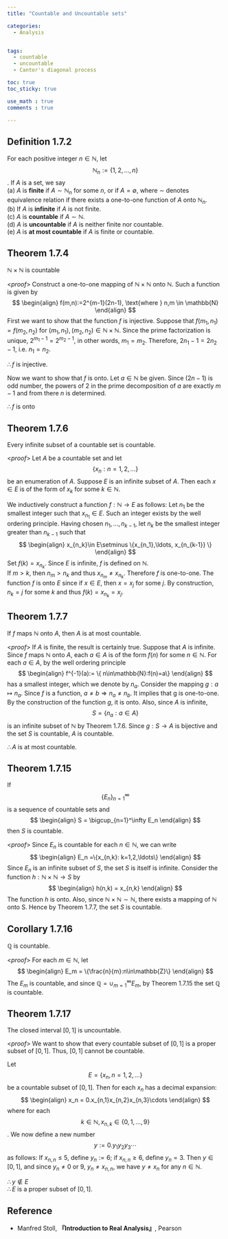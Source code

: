 ```yaml
---
title: "Countable and Uncountable sets"

categories:
  - Analysis


tags:
  - countable
  - uncountable
  - Cantor's diagonal process

toc: true
toc_sticky: true

use_math : true
comments : true

---
```

## Definition 1.7.2
For each positive integer $n\in \mathbb{N}$, let $$
\mathbb{N}_n:=\{1,2,\ldots,n \}
$$. If $A$ is a set, we say <br /> (a) $A$ is **finite** if $A\sim \mathbb{N}_n$ for some $n$, or if $A=\emptyset$, where $\sim$ denotes equivalence relation if there exists a one-to-one function of $A$ onto $\mathbb{N}_n$. <br /> (b) If $A$ is **infinite** if $A$ is not finite. <br /> (c) $A$ is **countable** if $A\sim \mathbb{N}$. <br /> (d) $A$ is **uncountable** if $A$ is neither finite nor countable. <br /> (e) $A$ is **at most countable** if $A$ is finite or countable. 

## Theorem 1.7.4
$\mathbb{N}\times\mathbb{N}$ is countable

<*proof*>
Construct a one-to-one mapping of $\mathbb{N}\times \mathbb{N}$ onto $\mathbb{N}$. Such a function is given by
$$
\begin{align}
f(m,n):=2^{m-1}(2n-1), \text{where } n,m \in \mathbb{N}
\end{align}
$$
First we want to show that the function $f$ is injective. Suppose that $f(m_1,n_1) = f(m_2, n_2)$ for $(m_1,n_1), (m_2,n_2)\in \mathbb{N}\times\mathbb{N}$. Since the prime factorization is unique, $2^{m_1-1}=2^{m_2-1}$, in other words, $m_1=m_2$. Therefore, $2n_1-1=2n_2-1$, i.e. $n_1=n_2$. 

$\therefore f$ is injective.

Now we want to show that $f$ is onto. Let $a\in\mathbb{N}$ be given. Since $(2n-1)$ is odd number, the powers of 2 in the prime decomposition of $a$ are exactly $m-1$ and from there $n$ is determined. 

$\therefore f$ is onto 

$$\tag*{$\square$}$$

## Theorem 1.7.6
Every infinite subset of a countable set is countable.

<*proof*>
Let $A$ be a countable set and let $$\{x_n:n=1,2,\ldots\}$$ be an enumeration of $A$.  Suppose $E$ is an infinite subset of $A$. Then each $x\in E$ is of the form of $x_k$ for some $k\in \mathbb{N}$.

We inductively construct a function $f:\mathbb{N}\to E$ as follows: Let $n_1$ be the smallest integer such that $x_{n_1}\in E$. Such an integer exists by the well ordering principle. Having chosen $n_1,\ldots, n_{k-1}$, let $n_k$ be the smallest integer greater than $n_{k-1}$ such that 
$$
\begin{align}
x_{n_k}\in E\setminus \{x_{n_1},\ldots, x_{n_{k-1}} \}
\end{align}
$$
Set $f(k) = x_{n_k}$. Since $E$ is infinite, $f$ is defined on $\mathbb{N}$. <br /> If $m >k$, then $n_m > n_k$ and thus $x_{n_m} \neq x_{n_k}$. Therefore $f$ is one-to-one. The function $f$ is onto $E$ since if $x\in E$, then $x=x_j$ for some $j$. By construction, $n_k = j$ for some $k$ and thus $f(k) = x_{n_k}=x_j.$

$$\tag*{$\square$}$$

## Theorem 1.7.7
If $f$ maps $\mathbb{N}$ onto $A$, then $A$ is at most countable.

<*proof*>
If $A$ is finite, the result is certainly true. Suppose that $A$ is infinite. Since $f$ maps $\mathbb{N}$ onto $A$, each $a\in A$ is of the form $f(n)$ for some $n\in\mathbb{N}$. For each $a\in A$, by the well ordering principle
$$
\begin{align}
f^{-1}(a):= \{ n\in\mathbb{N}:f(n)=a\}
\end{align}
$$
has a smallest integer, which we denote by $n_a$.  Consider the mapping $g:a\mapsto n_a$. Since $f$ is a function,   $a\neq b \Rightarrow n_a \neq n_b$. It implies that g is one-to-one.  By the construction of the function $g$, it is onto. Also, since $A$ is infinite, 
$$
S=\{n_a:a\in A\}
$$
is an infinite subset of $\mathbb{N}$ by Theorem 1.7.6. Since $g: S \rightarrow A$ is bijective and the set $S$ is countable,  $A$ is countable. 


$\therefore A$ is at most countable.
$$\tag*{$\square$}$$

## Theorem 1.7.15
If $$\{E_n\}_{n=1}^\infty$$ is a sequence of countable sets and 
$$
\begin{align}
S = \bigcup_{n=1}^\infty E_n
\end{align}
$$
then $S$ is countable.

<*proof*>
Since $E_n$ is countable for each $n\in \mathbb{N}$, we can write 
$$
\begin{align}
E_n =\{x_{n,k}: k=1,2,\ldots\}
\end{align}
$$
Since $E_n$ is an infinite subset of $S$, the set $S$ is itself is infinite.  Consider the function $h:\mathbb{N}\times\mathbb{N}\to S$ by
$$
\begin{align}
h(n,k) = x_{n,k}
\end{align}
$$
The function $h$ is onto. Also, since $\mathbb{N}\times\mathbb{N}\sim \mathbb{N}$, there exists a mapping of $\mathbb{N}$ onto S. Hence by Theorem 1.7.7, the set $S$ is countable.
$$\tag*{$\square$}$$

## Corollary 1.7.16
$\mathbb{Q}$ is countable.

<*proof*>
For each $m\in\mathbb{N}$, let 
$$
\begin{align}
E_m = \{\frac{n}{m}:n\in\mathbb{Z}\}
\end{align}
$$
The $E_m$ is countable, and since $\mathbb{Q} = \cup_{m=1}^\infty E_m$, by Theorem 1.7.15 the set $\mathbb{Q}$ is countable.

$$\tag*{$\square$}$$ 

## Theorem 1.7.17
The closed interval $[0,1]$ is uncountable.

<*proof*>
We want to show that every countable subset of $[0,1]$ is a proper subset of $[0,1]$. Thus, $[0,1]$ cannot be countable.

Let $$E=\{x_n, n=1,2,\ldots \}$$ be a countable subset of $[0,1]$. Then for each $x_n$ has a decimal expansion:
$$
\begin{align}
x_n = 0.x_{n,1}x_{n,2}x_{n,3}\cdots
\end{align}
$$
where for each $$k\in \mathbb{N}, x_{n,k}\in \{0,1,\ldots, 9\}$$. We now define a new number 
$$
y:= 0.y_1y_2y_3\cdots
$$
as follows: If $x_{n,n} \leq 5$, define $y_n :=6$; if $x_{n,n} \geq 6$, define $y_n=3$. Then $y\in [0,1]$, and since $y_n \neq 0$ or 9, $y_n \neq x_{n,n}$, we have $y\neq x_n$ for any $n\in\mathbb{N}$.

$\therefore y\not\in E$ <br /> $\therefore E$ is a proper subset of $[0,1]$. 
$$\tag*{$\square$}$$
## Reference
- Manfred Stoll,  **『**Introduction to Real Analysis**』**, Pearson
